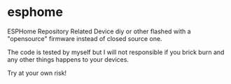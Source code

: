 # esphome
ESPHome Repository Related Device diy or other flashed with a "opensource" firmware instead of closed source one.

The code is tested by myself but I will not responsible if you brick burn and any other things happens to your devices.

Try at your own risk!
